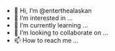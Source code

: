 - 👋 Hi, I’m @enterthealaskan
- 👀 I’m interested in ...
- 🌱 I’m currently learning ...
- 💞️ I’m looking to collaborate on ...
- 📫 How to reach me ...

<!---
enterthealaskan/enterthealaskan is a ✨ special ✨ repository because its `README.md` (this file) appears on your GitHub profile.
You can click the Preview link to take a look at your changes.
--->
